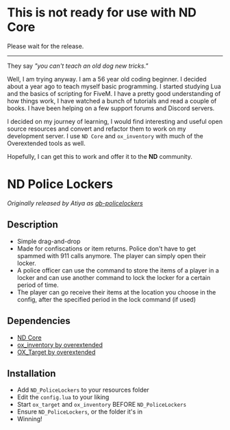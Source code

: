 # This is not ready for use with ND Core

Please wait for the release.

---
They say *"you can't teach an old dog new tricks."*

Well, I am trying anyway. I am a 56 year old coding beginner. I decided about a year ago to teach myself basic programming. I started studying Lua and the basics of scripting for FiveM. I have a pretty good understanding of how things work, I have watched a bunch of tutorials and read a couple of books. I have been helping on a few support forums and Discord servers. 

I decided on my journey of learning, I would find interesting and useful open source resources and convert and refactor them to work on my development server. I use `ND Core` and `ox_inventory` with much of the Overextended tools as well.

Hopefully, I can get this to work and offer it to the **ND** community.

# ND Police Lockers
*Originally released by Atiya as [qb-policelockers](https://github.com/MAtiyaaa)*
  
## Description
* Simple drag-and-drop
* Made for confiscations or item returns. Police don't have to get spammed with 911 calls anymore. The player can simply open their locker.
* A police officer can use the command to store the items of a player in a locker and can use another command to lock the locker for a certain period of time. 
* The player can go receive their items at the location you choose in the config, after the specified period in the lock command (if used)

## Dependencies
* [ND Core](https://github.com/nd-framework/ND_Core)
* [ox_inventory by overextended](https://github.com/overextended/ox_inventory)
* [OX_Target by overextended](https://github.com/overextended/ox_target)

## Installation
* Add `ND_PoliceLockers` to your resources folder
* Edit the `config.lua` to your liking
* Start `ox_target` and `ox_inventory` BEFORE `ND_PoliceLockers`
* Ensure `ND_PoliceLockers`, or the folder it's in
* Winning!
